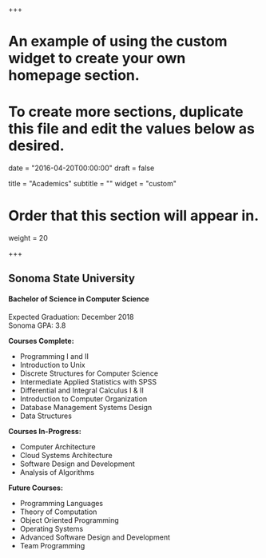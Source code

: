 +++
# An example of using the custom widget to create your own homepage section.
# To create more sections, duplicate this file and edit the values below as desired.

date = "2016-04-20T00:00:00"
draft = false

title = "Academics"
subtitle = ""
widget = "custom"

# Order that this section will appear in.
weight = 20

+++

## Sonoma State University
#### Bachelor of Science in Computer Science  
Expected Graduation: December 2018  
Sonoma GPA: 3.8

**Courses Complete:**  

- Programming I and II
- Introduction to Unix
- Discrete Structures for Computer Science
- Intermediate Applied Statistics with SPSS
- Differential and Integral Calculus I & II
- Introduction to Computer Organization
- Database Management Systems Design
- Data Structures

**Courses In-Progress:**  

- Computer Architecture
- Cloud Systems Architecture
- Software Design and Development
- Analysis of Algorithms

**Future Courses:**  

- Programming Languages
- Theory of Computation
- Object Oriented Programming
- Operating Systems
- Advanced Software Design and Development
- Team Programming
